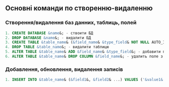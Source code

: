 ## Основні команди по створенню-видаленню

### Створення/видалення баз данних, таблиць, полей
```sql
1. CREATE DATABASE &name&; - ствоити БД
2. DROP DATABASE &name&; - видалити БД
3. CREATE TABLE &table_name& (&field_name& &type_field& NOT NULL AUTO_INCREMENT ... , ... PRIMARY KEY(&field_name&)); - створити таблицю з полями
4. DROP TABLE &table_name&; - видалити таблицю
5. ALTER TABLE &table_name& ADD &field_name& &type_field&; - добавити поле до таблиці
6. ALTER TABLE &table_name& DROP COLUMN &field_name&; - удалить поле з таблиці
```
### Добавлення, обновлення, видалення записів
```sql
1. INSERT INTO &table_name& (&field1&, &field2& ...) VALUES ('&value1&', '&value2&' ...); - добавить записи до таблиці
```
